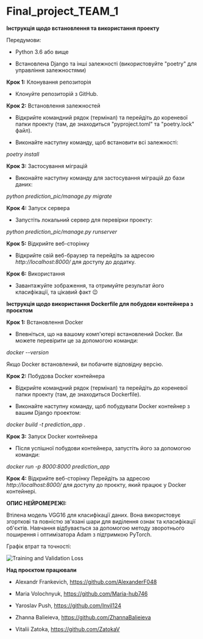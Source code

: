 # Final_project_TEAM_1


**Інструкція щодо встановлення та використання проекту**

Передумови:

- Python 3.6 або вище

- Встановлена Django та інші залежності (використовуйте "poetry" для управління залежностями)

**Крок 1:** Клонування репозиторія

- Клонуйте репозиторій з GitHub.

**Крок 2:** Встановлення залежностей

- Відкрийте командний рядок (термінал) та перейдіть до кореневої папки проекту (там, де знаходиться "pyproject.toml" та "poetry.lock" файл).
  
- Виконайте наступну команду, щоб встановити всі залежності:

_poetry install_

**Крок 3:** Застосування міграцій

- Виконайте наступну команду для застосування міграцій до бази даних:

_python prediction_pic/manage.py migrate_

**Крок 4:** Запуск сервера

- Запустіть локальний сервер для перевірки проекту:

_python prediction_pic/manage.py runserver_

**Крок 5:** Відкрийте веб-сторінку

- Відкрийте свій веб-браузер та перейдіть за адресою _http://localhost:8000/_ для доступу до додатку.

**Крок 6:** Використання

- Завантажуйте зображення, та отримуйте результат його класифікації, та цікавий факт 😉



**Інструкція щодо використання Dockerfile для побудови контейнера з проєктом** 

**Крок 1:** Встановлення Docker

- Впевніться, що на вашому комп'ютері встановлений Docker. Ви можете перевірити це за допомогою команди:

_docker --version_

Якщо Docker встановлений, ви побачите відповідну версію.

**Крок 2:** Побудова Docker контейнера

- Відкрийте командний рядок (термінал) та перейдіть до кореневої папки проекту (там, де знаходиться Dockerfile).

- Виконайте наступну команду, щоб побудувати Docker контейнер з вашим Django проектом:

_docker build -t prediction_app ._

**Крок 3:** Запуск Docker контейнера

- Після успішної побудови контейнера, запустіть його за допомогою команди:

_docker run -p 8000:8000 prediction_app_

**Крок 4:** Відкрийте веб-сторінку
Перейдіть за адресою _http://localhost:8000/_ для доступу до проєкту, який працює у Docker контейнері.


**ОПИС НЕЙРОМЕРЕЖІ:**

Втілена модель VGG16 для класифікації даних. Вона використовує згорткові та повністю зв'язані шари для виділення ознак та класифікації об'єктів. Навчання відбувається за допомогою методу зворотнього поширення і оптимізатора Adam з підтримкою PyTorch. 

Графік втрат та точності:

![Training and Validation Loss](https://github.com/ZatokaV/Final_project_TEAM_1/assets/107027016/595ad47b-d9a3-4044-a774-37ce1f9182b7)


**Над проєктом працювали**

- Alexandr Frankevich, https://github.com/AlexanderF048

- Maria Volochnyuk, https://github.com/Maria-hub746

- Yaroslav Push, https://github.com/Invil124

- Zhanna Balieieva, https://github.com/ZhannaBalieieva

- Vitalii Zatoka, https://github.com/ZatokaV

